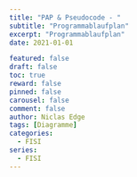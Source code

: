 ```yaml
---
title: "PAP & Pseudocode - "
subtitle: "Programmablaufplan"
excerpt: "Programmablaufplan"
date: 2021-01-01

featured: false
draft: false
toc: true
reward: false
pinned: false
carousel: false
comment: false
author: Niclas Edge
tags: [Diagramme]
categories:
  - FISI
series:
  - FISI
---
```


